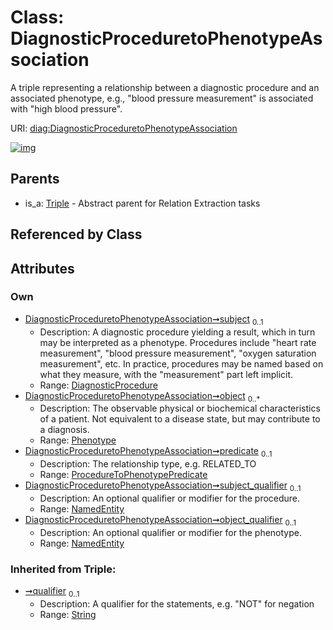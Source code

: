 
# Class: DiagnosticProceduretoPhenotypeAssociation


A triple representing a relationship between a diagnostic procedure and an associated phenotype, e.g., "blood pressure measurement" is associated with "high blood pressure".

URI: [diag:DiagnosticProceduretoPhenotypeAssociation](http://w3id.org/ontogpt/diagnostic_procedure/DiagnosticProceduretoPhenotypeAssociation)


[![img](https://yuml.me/diagram/nofunky;dir:TB/class/[Triple],[ProcedureToPhenotypePredicate],[Phenotype],[NamedEntity],[NamedEntity]<object_qualifier%200..1-%20[DiagnosticProceduretoPhenotypeAssociation&#124;qualifier(i):string%20%3F],[NamedEntity]<subject_qualifier%200..1-%20[DiagnosticProceduretoPhenotypeAssociation],[ProcedureToPhenotypePredicate]<predicate%200..1-%20[DiagnosticProceduretoPhenotypeAssociation],[Phenotype]<object%200..*-%20[DiagnosticProceduretoPhenotypeAssociation],[DiagnosticProcedure]<subject%200..1-%20[DiagnosticProceduretoPhenotypeAssociation],[Triple]^-[DiagnosticProceduretoPhenotypeAssociation],[DiagnosticProcedure])](https://yuml.me/diagram/nofunky;dir:TB/class/[Triple],[ProcedureToPhenotypePredicate],[Phenotype],[NamedEntity],[NamedEntity]<object_qualifier%200..1-%20[DiagnosticProceduretoPhenotypeAssociation&#124;qualifier(i):string%20%3F],[NamedEntity]<subject_qualifier%200..1-%20[DiagnosticProceduretoPhenotypeAssociation],[ProcedureToPhenotypePredicate]<predicate%200..1-%20[DiagnosticProceduretoPhenotypeAssociation],[Phenotype]<object%200..*-%20[DiagnosticProceduretoPhenotypeAssociation],[DiagnosticProcedure]<subject%200..1-%20[DiagnosticProceduretoPhenotypeAssociation],[Triple]^-[DiagnosticProceduretoPhenotypeAssociation],[DiagnosticProcedure])

## Parents

 *  is_a: [Triple](Triple.md) - Abstract parent for Relation Extraction tasks

## Referenced by Class


## Attributes


### Own

 * [DiagnosticProceduretoPhenotypeAssociation➞subject](DiagnosticProceduretoPhenotypeAssociation_subject.md)  <sub>0..1</sub>
     * Description: A diagnostic procedure yielding a result, which in turn may be interpreted as a phenotype. Procedures include "heart rate measurement", "blood pressure measurement", "oxygen saturation measurement", etc. In practice, procedures may be named based on what they measure, with the "measurement" part left implicit.
     * Range: [DiagnosticProcedure](DiagnosticProcedure.md)
 * [DiagnosticProceduretoPhenotypeAssociation➞object](DiagnosticProceduretoPhenotypeAssociation_object.md)  <sub>0..\*</sub>
     * Description: The observable physical or biochemical characteristics of a patient. Not equivalent to a disease state, but may contribute to a diagnosis.
     * Range: [Phenotype](Phenotype.md)
 * [DiagnosticProceduretoPhenotypeAssociation➞predicate](DiagnosticProceduretoPhenotypeAssociation_predicate.md)  <sub>0..1</sub>
     * Description: The relationship type, e.g. RELATED_TO
     * Range: [ProcedureToPhenotypePredicate](ProcedureToPhenotypePredicate.md)
 * [DiagnosticProceduretoPhenotypeAssociation➞subject_qualifier](DiagnosticProceduretoPhenotypeAssociation_subject_qualifier.md)  <sub>0..1</sub>
     * Description: An optional qualifier or modifier for the procedure.
     * Range: [NamedEntity](NamedEntity.md)
 * [DiagnosticProceduretoPhenotypeAssociation➞object_qualifier](DiagnosticProceduretoPhenotypeAssociation_object_qualifier.md)  <sub>0..1</sub>
     * Description: An optional qualifier or modifier for the phenotype.
     * Range: [NamedEntity](NamedEntity.md)

### Inherited from Triple:

 * [➞qualifier](triple__qualifier.md)  <sub>0..1</sub>
     * Description: A qualifier for the statements, e.g. "NOT" for negation
     * Range: [String](types/String.md)
